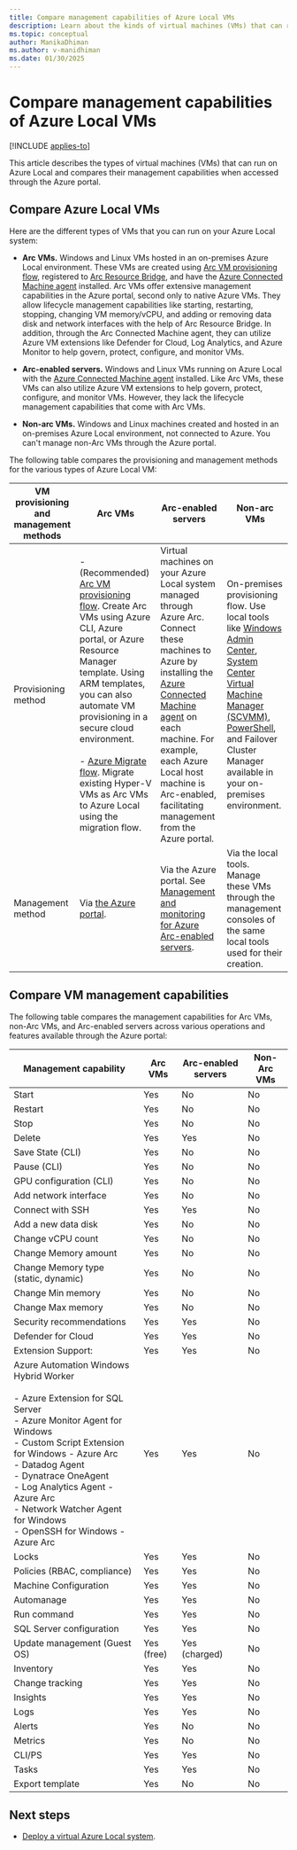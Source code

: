 ```yaml
---
title: Compare management capabilities of Azure Local VMs
description: Learn about the kinds of virtual machines (VMs) that can run on Azure Local and compare their management capabilities.
ms.topic: conceptual
author: ManikaDhiman
ms.author: v-manidhiman
ms.date: 01/30/2025
---
```


# Compare management capabilities of Azure Local VMs

[!INCLUDE [applies-to](../includes/hci-applies-to-23h2.md)]

This article describes the types of virtual machines (VMs) that can run on Azure Local and compares their management capabilities when accessed through the Azure portal.

## Compare Azure Local VMs

Here are the different types of VMs that you can run on your Azure Local system:

- **Arc VMs.** Windows and Linux VMs hosted in an on-premises Azure Local environment. These VMs are created using [Arc VM provisioning flow](../manage/create-arc-virtual-machines.md?tabs=azureportal), registered to [Arc Resource Bridge](/azure/azure-arc/resource-bridge/overview), and have the [Azure Connected Machine agent](/azure/azure-arc/servers/agent-release-notes) installed. Arc VMs offer extensive management capabilities in the Azure portal, second only to native Azure VMs. They allow lifecycle management capabilities like starting, restarting, stopping, changing VM memory/vCPU, and adding or removing data disk and network interfaces with the help of Arc Resource Bridge. In addition, through the Arc Connected Machine agent, they can utilize Azure VM extensions like Defender for Cloud, Log Analytics, and Azure Monitor to help govern, protect, configure, and monitor VMs.

- **Arc-enabled servers.** Windows and Linux VMs running on Azure Local with the [Azure Connected Machine agent](/azure/azure-arc/servers/agent-release-notes) installed. Like Arc VMs, these VMs can also utilize Azure VM extensions to help govern, protect, configure, and monitor VMs. However, they lack the lifecycle management capabilities that come with Arc VMs.

- **Non-arc VMs.** Windows and Linux machines created and hosted in an on-premises Azure Local environment, not connected to Azure. You can't manage non-Arc VMs through the Azure portal.

The following table compares the provisioning and management methods for the various types of Azure Local VM:

| VM provisioning and management methods | Arc VMs | Arc-enabled servers | Non-arc VMs |
| ---- | ---- | ---- | ---- |
| Provisioning method |  - (Recommended) [Arc VM provisioning flow](../manage/create-arc-virtual-machines.md?tabs=azureportal). Create Arc VMs using Azure CLI, Azure portal, or Azure Resource Manager template. Using ARM templates, you can also automate VM provisioning in a secure cloud environment. <br><br> - [Azure Migrate flow](../migrate/migration-azure-migrate-overview.md). Migrate existing Hyper-V VMs as Arc VMs to Azure Local using the migration flow. | Virtual machines on your Azure Local system managed through Azure Arc. Connect these machines to Azure by installing the [Azure Connected Machine agent](/azure/azure-arc/servers/agent-overview) on each machine. For example, each Azure Local host machine is Arc-enabled, facilitating management from the Azure portal. | On-premises provisioning flow. Use local tools like [Windows Admin Center](../manage/vm.md#create-a-new-vm), [System Center Virtual Machine Manager (SCVMM)](/system-center/vmm/provision-vms), [PowerShell](../manage/vm-powershell.md#create-a-vm), and Failover Cluster Manager available in your on-premises environment.|
| Management method | Via [the Azure portal](../manage/manage-arc-virtual-machines.md). | Via the Azure portal. See [Management and monitoring for Azure Arc-enabled servers](/azure/cloud-adoption-framework/scenarios/hybrid/arc-enabled-servers/eslz-management-and-monitoring-arc-server). | Via the local tools. Manage these VMs through the management consoles of the same local tools used for their creation. |

## Compare VM management capabilities

The following table compares the management capabilities for Arc VMs, non-Arc VMs, and Arc-enabled servers across various operations and features available through the Azure portal:

| Management capability | Arc VMs | Arc-enabled servers | Non-Arc VMs |
|--|--|--|--|
| Start | Yes | No | No |
| Restart | Yes | No | No |
| Stop | Yes | No | No |
| Delete | Yes | Yes | No |
| Save State (CLI) | Yes | No | No |
| Pause (CLI) | Yes | No | No |
| GPU configuration (CLI) | Yes | No | No |
| Add network interface | Yes | No | No |
| Connect with SSH | Yes | Yes | No |
| Add a new data disk | Yes | No | No |
| Change vCPU count | Yes | No | No |
| Change Memory amount | Yes | No | No |
| Change Memory type (static, dynamic) | Yes | No | No |
| Change Min memory | Yes | No | No |
| Change Max memory | Yes | No | No |
| Security recommendations | Yes | Yes | No |
| Defender for Cloud | Yes | Yes | No |
| Extension Support: | Yes | Yes | No |
| Azure Automation Windows Hybrid Worker <br><br>- Azure Extension for SQL Server<br>- Azure Monitor Agent for Windows<br>- Custom Script Extension for Windows - Azure Arc<br>- Datadog Agent<br>- Dynatrace OneAgent<br>- Log Analytics Agent - Azure Arc<br>- Network Watcher Agent for Windows<br>- OpenSSH for Windows - Azure Arc | Yes | Yes | No |
| Locks | Yes | Yes | No |
| Policies (RBAC, compliance) | Yes | Yes | No |
| Machine Configuration | Yes | Yes | No |
| Automanage | Yes | Yes | No |
| Run command | Yes | Yes | No |
| SQL Server configuration | Yes | Yes | No |
| Update management (Guest OS) | Yes (free) | Yes (charged) | No |
| Inventory | Yes | Yes | No |
| Change tracking | Yes | Yes | No |
| Insights | Yes | Yes | No |
| Logs | Yes | Yes | No |
| Alerts | Yes | No | No |
| Metrics | Yes | No | No |
| CLI/PS | Yes | Yes | No |
| Tasks | Yes | Yes | No |
| Export template | Yes | No | No |

## Next steps

- [Deploy a virtual Azure Local system](../deploy/deployment-virtual.md).